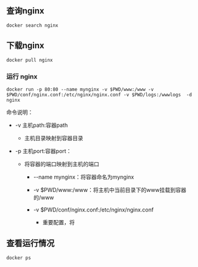 ## 查询nginx

```
docker search nginx
```

## 下载nginx

```
docker pull nginx
```

### 运行 nginx

```
docker run -p 80:80 --name mynginx -v $PWD/www:/www -v $PWD/conf/nginx.conf:/etc/nginx/nginx.conf -v $PWD/logs:/wwwlogs  -d nginx
```

命令说明：

* -v 主机path:容器path

  * 主机目录映射到容器目录

* -p 主机port:容器port：

  * 将容器的端口映射到主机的端口

    * --name mynginx：将容器命名为mynginx

    * -v $PWD/www:/www：将主机中当前目录下的www挂载到容器的/www

    * -v $PWD/conf/nginx.conf:/etc/nginx/nginx.conf

      * 重要配置，将

## 查看运行情况

```
docker ps
```



